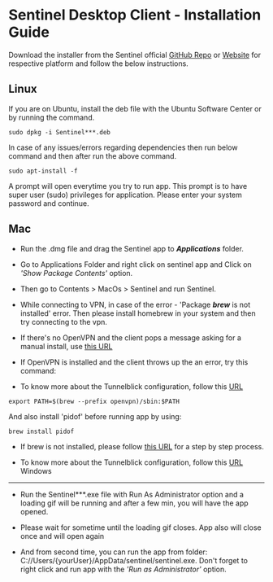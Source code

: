 Sentinel Desktop Client - Installation Guide
===

Download the installer from the Sentinel official [GitHub Repo](https://github.com/sentinel-official/sentinel/releases) or [Website](https://sentinelgroup.io) for respective platform and follow the below instructions.

Linux
---

If you are on Ubuntu, install the deb file with the Ubuntu Software Center or by running the command.

```
sudo dpkg -i Sentinel***.deb
```

In case of any issues/errors regarding dependencies then run below command and then after run the above command.

```
sudo apt-install -f
```

A prompt will open everytime you try to run app. This prompt is to have super user (sudo) privileges for application. Please enter your system password and continue.

Mac
---

- Run the .dmg file and drag the Sentinel app to ***Applications*** folder.

- Go to Applications Folder and right click on sentinel app and Click on *'Show Package Contents'* option.

- Then go to Contents > MacOs > Sentinel and run Sentinel.

- While connecting to VPN, in case of the error - 'Package ***brew*** is not installed' error. Then please install homebrew in your system and then try connecting to the vpn.

- If there's no OpenVPN and the client pops a message asking for a manual install, use [this URL](https://support.prolianteasyconnect.com/hc/en-us/articles/208045615-How-to-install-Management-OpenVPN-client-Mac-OS-X)

- If OpenVPN is installed and the client throws up the an error, try this command: 

- To know more about the Tunnelblick configuration, follow this [URL](https://tunnelblick.net/cFileLocations.html#configuration-files)

```
export PATH=$(brew --prefix openvpn)/sbin:$PATH
````

And also install 'pidof' before running app by using:

````
brew install pidof
````

- If brew is not installed, please follow [this URL](https://www.howtogeek.com/211541/homebrew-for-os-x-easily-installs-desktop-apps-and-terminal-utilities/) for a step by step process.

- To know more about the Tunnelblick configuration, follow this [URL](
https://tunnelblick.net/cFileLocations.html)
Windows
---

- Run the Sentinel***.exe file with Run As Administrator option and a loading gif will be running and after a few min, you will have the app opened.

- Please wait for sometime until the loading gif closes. App also will close once and will open again

- And from second time, you can run the app from folder: C://Users/{yourUser}/AppData/sentinel/sentinel.exe. Don't forget to right click and run app with the *'Run as Administrator'* option.
